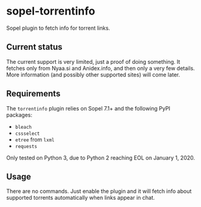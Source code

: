 # sopel-torrentinfo

Sopel plugin to fetch info for torrent links.

## Current status

The current support is very limited, just a proof of doing something. It
fetches only from Nyaa.si and Anidex.info, and then only a very few details.
More information (and possibly other supported sites) will come later.

## Requirements

The `torrentinfo` plugin relies on Sopel 7.1+ and the following PyPI packages:

* `bleach`
* `cssselect`
* `etree` from `lxml`
* `requests`

Only tested on Python 3, due to Python 2 reaching EOL on January 1, 2020.

## Usage

There are no commands. Just enable the plugin and it will fetch info about
supported torrents automatically when links appear in chat.
